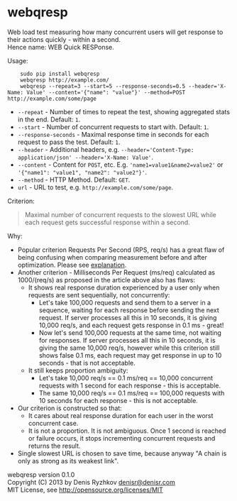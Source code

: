 webqresp
========

Web load test measuring how many concurrent users will get response to their actions quickly - within a second.  
Hence name: WEB Quick RESPonse.

Usage:
```
    sudo pip install webqresp
    webqresp http://example.com/
    webqresp --repeat=3 --start=5 --response-seconds=0.5 --header='X-Name: Value' --content='{"name": "value"}' --method=POST http://example.com/some/page
```

* `--repeat` - Number of times to repeat the test, showing aggregated stats in the end. Default: `1`.
* `--start` - Number of concurrent requests to start with. Default: `1`.
* `--response-seconds` - Maximal response time in seconds for each request to pass the test. Default: `1`.
* `--header` - Additional headers, e.g. `--header='Content-Type: application/json' --header='X-Name: Value'`.
* `--content` - Content for `POST`, etc. E.g. `'name1=value1&name2=value2'` or `'{"name1": "value1", "name2": "value2"}'`.
* `--method` - HTTP Method. Default: `GET`.
* `url` - URL to test, e.g. `http://example.com/some/page`.

Criterion:

> Maximal number of concurrent requests to the slowest URL
> while each request gets successful response within a second.

Why:

* Popular criterion Requests Per Second (RPS, req/s) has a great flaw of being confusing when comparing measurement before and after optimization. Please see [explanation](http://www.therailsway.com/2009/1/6/requests-per-second/).
* Another criterion - Milliseconds Per Request (ms/req) calculated as 1000/(req/s) as proposed in the article above also has flaws:
    * It shows real response duration experienced by a user only when requests are sent sequentially, not concurrently:
        * Let's take 100,000 requests and send them to a server in a sequence, waiting for each response before sending the next request. If server processes all this in 10 seconds, it is giving 10,000 req/s, and each request gets response in 0.1 ms - great!
        * Now let's send 100,000 requests at the same time, not waiting for responses. If server processes all this in 10 seconds, it is giving the same 10,000 req/s, however while this criterion still shows false 0.1 ms, each request may get response in up to 10 seconds - that is not acceptable.
    * It still keeps proportion ambiguity:
        * Let's take 10,000 req/s == 0.1 ms/req == 10,000 concurrent requests with 1 second for each response - this is acceptable.
        * The same 10,000 req/s == 0.1 ms/req == 100,000 requests with 10 seconds for each response - this is not acceptable.
* Our criterion is constructed so that:
    * It cares about real response duration for each user in the worst concurrent case.
    * It is not a proportion. It is not ambiguous. Once 1 second is reached or failure occurs, it stops incrementing concurrent requests and returns the result.
* Single slowest URL is chosen to save time, because anyway "A chain is only as strong as its weakest link".

webqresp version 0.1.0  
Copyright (C) 2013 by Denis Ryzhkov <denisr@denisr.com>  
MIT License, see http://opensource.org/licenses/MIT
